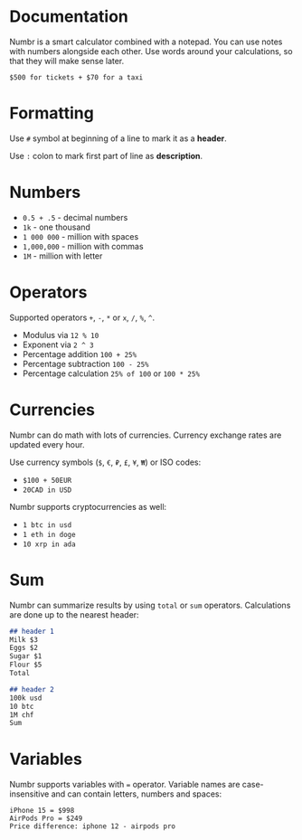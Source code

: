 # Documentation

Numbr is a smart calculator combined with a notepad.
You can use notes with numbers alongside each other. Use words
around your calculations, so that they will make sense later.

```
$500 for tickets + $70 for a taxi
```

# Formatting

Use `#` symbol at beginning of a line to mark it as a **header**.

Use `:` colon to mark first part of line as **description**.

# Numbers

- `0.5 + .5` - decimal numbers
- `1k` - one thousand
- `1 000 000` - million with spaces
- `1,000,000` - million with commas
- `1M` - million with letter

# Operators

Supported operators `+`, `-`, `*` or `x`, `/`, `%`, `^`.

- Modulus via `12 % 10`
- Exponent via `2 ^ 3`
- Percentage addition `100 + 25%`
- Percentage subtraction `100 - 25%`
- Percentage calculation `25% of 100` or `100 * 25%`

# Currencies

Numbr can do math with lots of currencies. Currency exchange rates are updated every hour.

Use currency symbols (`$`, `€`, `₽`, `£`, `¥`, `₩`) or ISO codes:

- `$100 + 50EUR`
- `20CAD in USD`

Numbr supports cryptocurrencies as well:

- `1 btc in usd`
- `1 eth in doge`
- `10 xrp in ada`

# Sum

Numbr can summarize results by using `total` or `sum` operators. Calculations are done up to the nearest header:

```md
## header 1
Milk $3
Eggs $2
Sugar $1
Flour $5
Total

## header 2
100k usd
10 btc
1M chf
Sum
```

# Variables

Numbr supports variables with `=` operator. Variable names are case-insensitive and can contain letters, numbers and
spaces:

```
iPhone 15 = $998
AirPods Pro = $249
Price difference: iphone 12 - airpods pro
```
